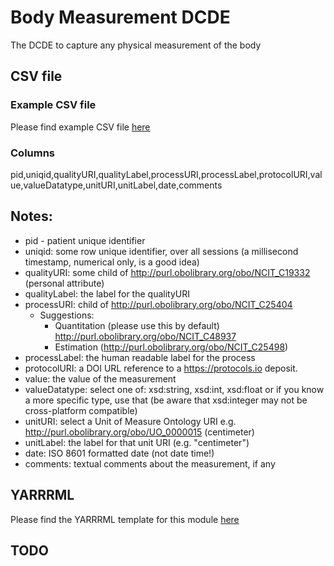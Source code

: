 # Body Measurement DCDE

The DCDE to capture any physical measurement of the body

## CSV file 

### Example CSV file
Please find example CSV file [here](../exemplar_csv/body_measurement.csv)

### Columns

 pid,uniqid,qualityURI,qualityLabel,processURI,processLabel,protocolURI,value,valueDatatype,unitURI,unitLabel,date,comments


## Notes:
  * pid - patient unique identifier
  * uniqid:  some row unique identifier, over all sessions (a millisecond timestamp, numerical only, is a good idea)
  * qualityURI: some child of http://purl.obolibrary.org/obo/NCIT_C19332  (personal attribute)
  * qualityLabel:  the label for the qualityURI
  * processURI:  child of http://purl.obolibrary.org/obo/NCIT_C25404
    * Suggestions:
      * Quantitation (please use this by default) http://purl.obolibrary.org/obo/NCIT_C48937
      * Estimation (http://purl.obolibrary.org/obo/NCIT_C25498)
  * processLabel:  the human readable label for the process
  * protocolURI: a DOI URL reference to a https://protocols.io deposit.
  * value:  the value of the measurement
  * valueDatatype: select one of:  xsd:string, xsd:int, xsd:float  or if you know a more specific type, use that (be aware that xsd:integer may not be cross-platform compatible)
  * unitURI: select a Unit of Measure Ontology URI e.g. http://purl.obolibrary.org/obo/UO_0000015 (centimeter)
  * unitLabel:  the label for that unit URI (e.g. "centimeter")
  * date:  ISO 8601 formatted date  (not date time!)
  * comments:  textual comments about the measurement, if any

## YARRRML

Please find the YARRRML template for this module [here](../templates/body_measurement_yarrrml_template.yaml)
  
##  TODO

